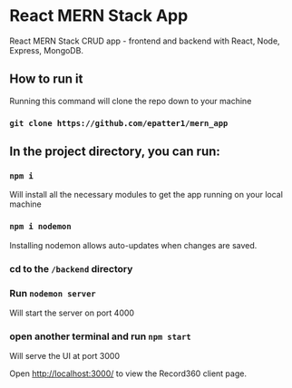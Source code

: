 # React MERN Stack App

React MERN Stack CRUD app - frontend and backend with React, Node, Express, MongoDB.
## How to run it

Running this command will clone the repo down to your machine
### `git clone https://github.com/epatter1/mern_app`

## In the project directory, you can run:

### `npm i` 
Will install all the necessary modules to get the app running on your local machine

### `npm i nodemon`
Installing nodemon allows auto-updates when changes are saved.

### cd to the  `/backend` directory

### Run `nodemon server`
Will start the server on port 4000

### open another terminal and run `npm start`
Will serve the UI at port 3000

Open [http://localhost:3000/](http://localhost:3000/) to view the Record360 client page.
